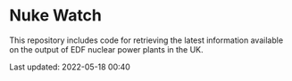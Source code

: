 # Nuke Watch

This repository includes code for retrieving the latest information available on the output of EDF nuclear power plants in the UK.

Last updated: 2022-05-18 00:40